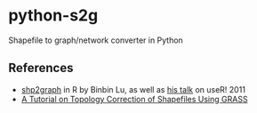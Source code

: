 # python-s2g
Shapefile to graph/network converter in Python

## References

* [shp2graph](https://cran.r-project.org/web/packages/shp2graph/index.html) in R by Binbin Lu, as well as [his talk](http://web.warwick.ac.uk/statsdept/user2011/TalkSlides/Contributed/17Aug_1600_FocusIV_2-Geospatial_1-Lu.pdf) on useR! 2011
* [A Tutorial on Topology Correction of Shapefiles Using GRASS](http://xiaming.me/posts/2015/08/29/a-tutorial-on-topology-correction-of-shapefiles-using-grass/)
